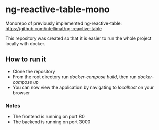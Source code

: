 # ng-reactive-table-mono
Monorepo of previously implemented ng-reactive-table: https://github.com/intellimat/ng-reactive-table

This repository was created so that it is easier to run the whole project locally with docker. 
## How to run it
- Clone the repository
- From the root directory run _docker-compose build_, then run _docker-compose up_
- You can now view the application by navigating to _localhost_ on your browser


### Notes
- The frontend is running on port 80
- The backend is running on port 3000
